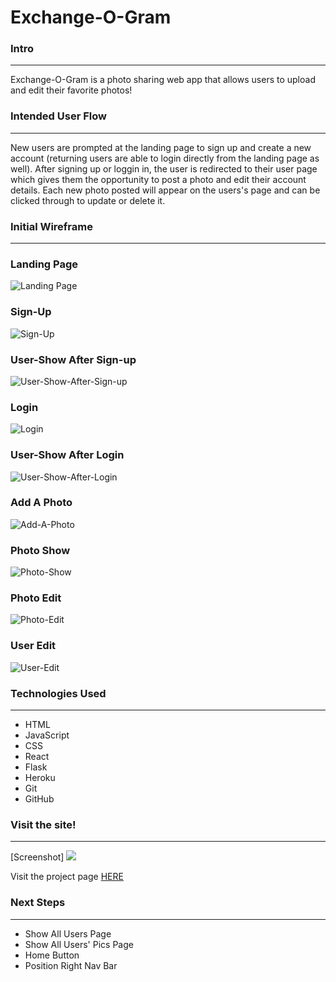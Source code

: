 # Exchange-O-Gram

### Intro
_______________________________________________________________________________________________________________________

Exchange-O-Gram is a photo sharing web app that allows users to upload and edit their favorite photos!


### Intended User Flow
_______________________________________________________________________________________________________________________
New users are prompted at the landing page to sign up and create a new account (returning users are able to login directly from the landing page as well).  After signing up or loggin in, the user is redirected to their user page which gives them the opportunity to post a photo and edit their account details.  Each new photo posted will appear on the users's page and can be clicked through to update or delete it.


### Initial Wireframe
_______________________________________________________________________________________________________________________
### Landing Page
![Landing Page](wireframe/landing-page.png)
### Sign-Up
![Sign-Up](wireframe/signup.png)
### User-Show After Sign-up
![User-Show-After-Sign-up](wireframe/user-show-after-signup.png)
### Login
![Login](wireframe/log-in.png)
### User-Show After Login
![User-Show-After-Login](wireframe/user-show.png)
### Add A Photo
![Add-A-Photo](wireframe/add-a-photo.png)
### Photo Show
![Photo-Show](wireframe/photo-show.png)
### Photo Edit
![Photo-Edit](wireframe/photo-edit.png)
### User Edit
![User-Edit](wireframe/user-edit.png)

### Technologies Used
_______________________________________________________________________________________________________________________

* HTML
* JavaScript
* CSS
* React
* Flask
* Heroku
* Git
* GitHub


### Visit the site!
_______________________________________________________________________________________________________________________
[Screenshot] <img src="https://i.imgur.com/RzjDE7f.png">

Visit the project page <a href="https://fierce-brook-99190-react.herokuapp.com/">HERE</a>

### Next Steps
_______________________________________________________________________________________________________________________

* Show All Users Page
* Show All Users' Pics Page
* Home Button
* Position Right Nav Bar
